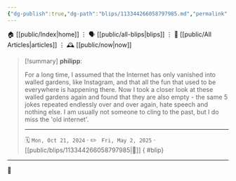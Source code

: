 ```yaml
---
{"dg-publish":true,"dg-path":"blips/113344266058797985.md","permalink":"/blips/113344266058797985/","title":"philipp on mastodon @ 2024-10-21"}
---
```



<div class="transclusion internal-embed is-loaded"><div class="markdown-embed">




🏠 [[public/Index\|home]]  ⋮ 🗣️ [[public/all-blips\|blips]] ⋮  📝 [[public/All Articles\|articles]]  ⋮ 🕰️ [[public/now\|now]]


</div></div>


> [!summary] **philipp**:
>
> For a long time, I assumed that the Internet has only vanished into walled gardens, like Instagram, and that all the fun that used to be everywhere is happening there.
> Now I took a closer look at these walled gardens again and found that they are also empty - the same 5 jokes repeated endlessly over and over again, hate speech and nothing else.
> I am usually not someone to cling to the past, but I do miss the 'old internet'.
> - - -
>
> 🗓️ <code>Mon, Oct 21, 2024</code>  · ✏️ <code> Fri, May 2, 2025</code>  · [[public/blips/113344266058797985\|🔗]]
{ #blip}


- - -

 👾
